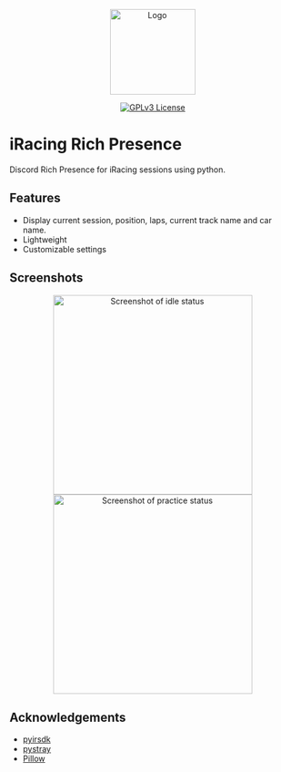 <p align="center">
  <img src="https://github.com/OutdatedDev/iRacingRPC/blob/11d070f6009c6d816ee22cc5be5dcb2390210a3f/assets/logo.png" width="150" alt="Logo">
</p>
<p align="center">
  <a href="https://opensource.org/licenses/GPL-3.0">
    <img src="https://img.shields.io/badge/License-GPL%20v3-yellow.svg" alt="GPLv3 License">
  </a>
</p>


# iRacing Rich Presence

Discord Rich Presence for iRacing sessions using python.


## Features

- Display current session, position, laps, current track name and car name.
- Lightweight
- Customizable settings


## Screenshots

<p align="center">
  <img src="https://github.com/OutdatedDev/iRacingRPC/blob/main/assets/RPCExample.png" width="350" alt="Screenshot of idle status">
  <br>
  <img src="https://github.com/OutdatedDev/iRacingRPC/blob/main/assets/practicess.png" width="350" alt="Screenshot of practice status">
</p>

## Acknowledgements

 - [pyirsdk](https://github.com/kutu/pyirsdk)
  - [pystray](https://github.com/moses-palmer/pystray)
 - [Pillow](https://github.com/python-pillow/Pillow)



